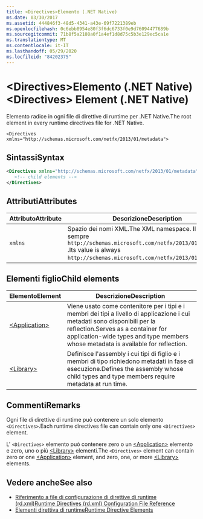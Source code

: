 ```yaml
---
title: <Directives>Elemento (.NET Native)
ms.date: 03/30/2017
ms.assetid: 444846f3-48d5-4341-a43e-69f7221389eb
ms.openlocfilehash: 0c6ebb8954e80f3f6dc6733f0e9d76094477689b
ms.sourcegitcommit: 71b8f5a2108a0f1a4ef1d8d75c5b3e129ec5ca1e
ms.translationtype: MT
ms.contentlocale: it-IT
ms.lasthandoff: 05/29/2020
ms.locfileid: "84202375"
---
```

# <a name="directives-element-net-native"></a><span data-ttu-id="62f1f-102">\<Directives>Elemento (.NET Native)</span><span class="sxs-lookup"><span data-stu-id="62f1f-102">\<Directives> Element (.NET Native)</span></span>
<span data-ttu-id="62f1f-103">Elemento radice in ogni file di direttive di runtime per .NET Native.</span><span class="sxs-lookup"><span data-stu-id="62f1f-103">The root element in every runtime directives file for .NET Native.</span></span>  
  
 `<Directives xmlns="http://schemas.microsoft.com/netfx/2013/01/metadata">`
  
## <a name="syntax"></a><span data-ttu-id="62f1f-104">Sintassi</span><span class="sxs-lookup"><span data-stu-id="62f1f-104">Syntax</span></span>  
  
```xml  
<Directives xmlns="http://schemas.microsoft.com/netfx/2013/01/metadata">  
   <!-- child elements -->
</Directives>  
```  
  
## <a name="attributes"></a><span data-ttu-id="62f1f-105">Attributi</span><span class="sxs-lookup"><span data-stu-id="62f1f-105">Attributes</span></span>  
  
|<span data-ttu-id="62f1f-106">Attributo</span><span class="sxs-lookup"><span data-stu-id="62f1f-106">Attribute</span></span>|<span data-ttu-id="62f1f-107">Descrizione</span><span class="sxs-lookup"><span data-stu-id="62f1f-107">Description</span></span>|  
|---------------|-----------------|  
|`xmlns`|<span data-ttu-id="62f1f-108">Spazio dei nomi XML.</span><span class="sxs-lookup"><span data-stu-id="62f1f-108">The XML namespace.</span></span> <span data-ttu-id="62f1f-109">Il valore è sempre `http://schemas.microsoft.com/netfx/2013/01/metadata` .</span><span class="sxs-lookup"><span data-stu-id="62f1f-109">Its value is always `http://schemas.microsoft.com/netfx/2013/01/metadata`.</span></span>|  
  
## <a name="child-elements"></a><span data-ttu-id="62f1f-110">Elementi figlio</span><span class="sxs-lookup"><span data-stu-id="62f1f-110">Child elements</span></span>  
  
|<span data-ttu-id="62f1f-111">Elemento</span><span class="sxs-lookup"><span data-stu-id="62f1f-111">Element</span></span>|<span data-ttu-id="62f1f-112">Descrizione</span><span class="sxs-lookup"><span data-stu-id="62f1f-112">Description</span></span>|  
|-------------|-----------------|  
|[\<Application>](application-element-net-native.md)|<span data-ttu-id="62f1f-113">Viene usato come contenitore per i tipi e i membri dei tipi a livello di applicazione i cui metadati sono disponibili per la reflection.</span><span class="sxs-lookup"><span data-stu-id="62f1f-113">Serves as a container for application-wide types and type members whose metadata is available for reflection.</span></span>|  
|[\<Library>](library-element-net-native.md)|<span data-ttu-id="62f1f-114">Definisce l'assembly i cui tipi di figlio e i membri di tipo richiedono metadati in fase di esecuzione.</span><span class="sxs-lookup"><span data-stu-id="62f1f-114">Defines the assembly whose child types and type members require metadata at run time.</span></span>|  
  
## <a name="remarks"></a><span data-ttu-id="62f1f-115">Commenti</span><span class="sxs-lookup"><span data-stu-id="62f1f-115">Remarks</span></span>  
 <span data-ttu-id="62f1f-116">Ogni file di direttive di runtime può contenere un solo elemento `<Directives>`.</span><span class="sxs-lookup"><span data-stu-id="62f1f-116">Each runtime directives file can contain only one `<Directives>` element.</span></span>  
  
 <span data-ttu-id="62f1f-117">L' `<Directives>` elemento può contenere zero o un [\<Application>](application-element-net-native.md) elemento e zero, uno o più [\<Library>](library-element-net-native.md) elementi.</span><span class="sxs-lookup"><span data-stu-id="62f1f-117">The `<Directives>` element can contain zero or one [\<Application>](application-element-net-native.md) element, and zero, one, or more [\<Library>](library-element-net-native.md) elements.</span></span>  
  
## <a name="see-also"></a><span data-ttu-id="62f1f-118">Vedere anche</span><span class="sxs-lookup"><span data-stu-id="62f1f-118">See also</span></span>

- [<span data-ttu-id="62f1f-119">Riferimento a file di configurazione di direttive di runtime (rd.xml)</span><span class="sxs-lookup"><span data-stu-id="62f1f-119">Runtime Directives (rd.xml) Configuration File Reference</span></span>](runtime-directives-rd-xml-configuration-file-reference.md)
- [<span data-ttu-id="62f1f-120">Elementi direttiva di runtime</span><span class="sxs-lookup"><span data-stu-id="62f1f-120">Runtime Directive Elements</span></span>](runtime-directive-elements.md)
